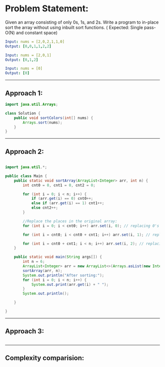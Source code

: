 # Problem Statement: 
Given an array consisting of only 0s, 1s, and 2s. Write a program to in-place sort the array without using inbuilt sort functions. ( Expected: Single pass-O(N) and constant space)

```yaml
Input: nums = [2,0,2,1,1,0]
Output: [0,0,1,1,2,2]

Input: nums = [2,0,1]
Output: [0,1,2]

Input: nums = [0]
Output: [0]
```

---

## Approach 1:
```java
import java.util.Arrays;

class Solution {
    public void sortColors(int[] nums) {
        Arrays.sort(nums); 
    }
}
```

---

## Approach 2:
```java

import java.util.*;

public class Main {
    public static void sortArray(ArrayList<Integer> arr, int n) {
        int cnt0 = 0, cnt1 = 0, cnt2 = 0;

        for (int i = 0; i < n; i++) {
            if (arr.get(i) == 0) cnt0++;
            else if (arr.get(i) == 1) cnt1++;
            else cnt2++;
        }

        //Replace the places in the original array:
        for (int i = 0; i < cnt0; i++) arr.set(i, 0); // replacing 0's

        for (int i = cnt0; i < cnt0 + cnt1; i++) arr.set(i, 1); // replacing 1's

        for (int i = cnt0 + cnt1; i < n; i++) arr.set(i, 2); // replacing 2's
    }

    public static void main(String args[]) {
        int n = 6;
        ArrayList<Integer> arr = new ArrayList<>(Arrays.asList(new Integer[] {0, 2, 1, 2, 0, 1}));
        sortArray(arr, n);
        System.out.println("After sorting:");
        for (int i = 0; i < n; i++) {
            System.out.print(arr.get(i) + " ");
        }
        System.out.println();

    }

}
```

---

## Approach 3:
```java
```

---

## Complexity comparision:


